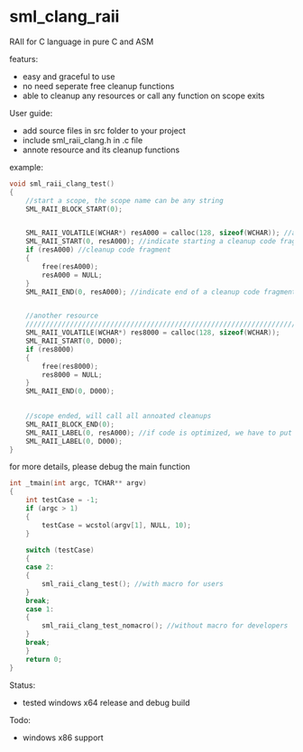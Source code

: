 # sml_clang_raii
RAII for C language in pure C and ASM

featurs:
- easy and graceful to use
- no need seperate free cleanup functions
- able to cleanup any resources or call any function on scope exits


User guide:
- add source files in src folder to your project
- include sml_raii_clang.h in .c file
- annote resource and its cleanup functions

example:

```c
void sml_raii_clang_test()
{
	//start a scope, the scope name can be any string
	SML_RAII_BLOCK_START(0); 


	SML_RAII_VOLATILE(WCHAR*) resA000 = calloc(128, sizeof(WCHAR)); //allocate memory resource
	SML_RAII_START(0, resA000); //indicate starting a cleanup code fragment, here 'resA000' can be any string you want
	if (resA000) //cleanup code fragment
	{
		free(resA000);
		resA000 = NULL;
	}
	SML_RAII_END(0, resA000); //indicate end of a cleanup code fragment


	//another resource
	//////////////////////////////////////////////////////////////////////////
	SML_RAII_VOLATILE(WCHAR*) res8000 = calloc(128, sizeof(WCHAR));
	SML_RAII_START(0, D000);
	if (res8000)
	{
		free(res8000);
		res8000 = NULL;
	}
	SML_RAII_END(0, D000);

	
	//scope ended, will call all annoated cleanups
	SML_RAII_BLOCK_END(0);
	SML_RAII_LABEL(0, resA000); //if code is optimized, we have to put labels after SML_RAII_BLOCK_END
	SML_RAII_LABEL(0, D000);
}
```

for more details, please debug the main function

```c
int _tmain(int argc, TCHAR** argv)
{
	int testCase = -1;
	if (argc > 1)
	{
		testCase = wcstol(argv[1], NULL, 10);
	}
	
	switch (testCase)
	{
	case 2:
	{
		sml_raii_clang_test(); //with macro for users
	}
	break;
	case 1:
	{
		sml_raii_clang_test_nomacro(); //without macro for developers
	}
	break;
	}
	return 0;
}
```

Status:
- tested windows x64 release and debug build

Todo:
- windows x86 support
